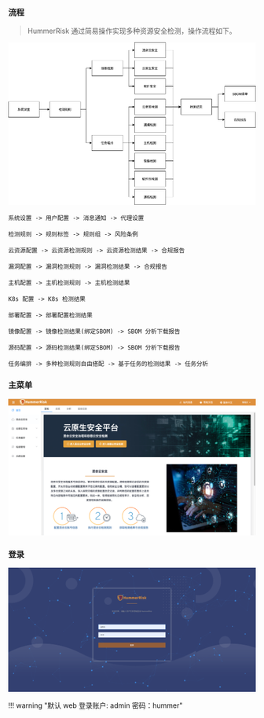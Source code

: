 ### 流程

> HummerRisk 通过简易操作实现多种资源安全检测，操作流程如下。

![流程](../img/user/process.png)

    系统设置 -> 用户配置 -> 消息通知 -> 代理设置

    检测规则 -> 规则标签 -> 规则组 -> 风险条例

    云资源配置 -> 云资源检测规则 -> 云资源检测结果 -> 合规报告

    漏洞配置 -> 漏洞检测规则 -> 漏洞检测结果 -> 合规报告

    主机配置 -> 主机检测规则 -> 主机检测结果

    K8s 配置 -> K8s 检测结果

    部署配置 -> 部署配置检测结果

    镜像配置 -> 镜像检测结果(绑定SBOM) -> SBOM 分析下载报告

    源码配置 -> 源码检测结果(绑定SBOM) -> SBOM 分析下载报告

    任务编排 -> 多种检测规则自由搭配 -> 基于任务的检测结果 -> 任务分析

### 主菜单

![主菜单](../img/user/panel.png)

### 登录

![登录](../img/user/login.png)

!!! warning "默认 web 登录账户: admin 密码：hummer"
